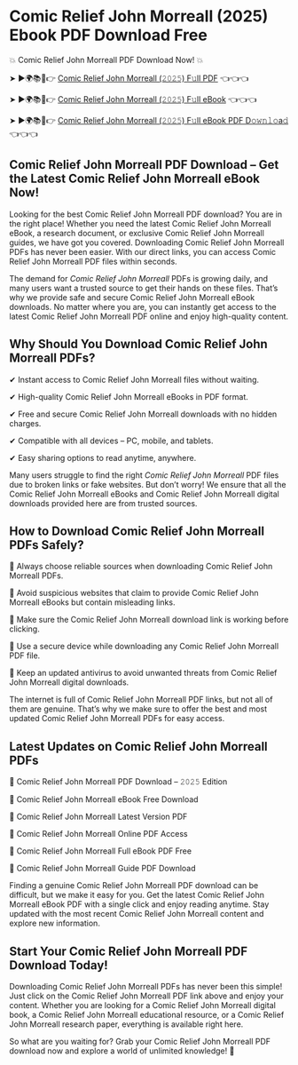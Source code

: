 # Comic Relief John Morreall (2025) Ebook PDF Download Free

💥 Comic Relief John Morreall PDF Download Now! 💥

➤ ►🌍📚📱👉 [Comic Relief John Morreall (𝟸𝟶𝟸𝟻) F𝚞ll PDF](https://getpdf.xyz/comic-relief-john-morreall) 👈👈👈


➤ ►🌍📚📱👉 [Comic Relief John Morreall (𝟸𝟶𝟸𝟻) F𝚞ll eBook](https://getpdf.xyz/comic-relief-john-morreall) 👈👈👈


➤ ►🌍📚📱👉 [Comic Relief John Morreall (𝟸𝟶𝟸𝟻) F𝚞ll eBook PDF D𝚘𝚠𝚗𝚕𝚘a𝚍](https://getpdf.xyz/comic-relief-john-morreall) 👈👈👈


## Comic Relief John Morreall PDF Download – Get the Latest Comic Relief John Morreall eBook Now!

Looking for the best Comic Relief John Morreall PDF download? You are in the right place! Whether you need the latest Comic Relief John Morreall eBook, a research document, or exclusive Comic Relief John Morreall guides, we have got you covered. Downloading Comic Relief John Morreall PDFs has never been easier. With our direct links, you can access Comic Relief John Morreall PDF files within seconds.

The demand for *Comic Relief John Morreall* PDFs is growing daily, and many users want a trusted source to get their hands on these files. That’s why we provide safe and secure Comic Relief John Morreall eBook downloads. No matter where you are, you can instantly get access to the latest Comic Relief John Morreall PDF online and enjoy high-quality content.

## Why Should You Download Comic Relief John Morreall PDFs?

✔ Instant access to Comic Relief John Morreall files without waiting.

✔ High-quality Comic Relief John Morreall eBooks in PDF format.

✔ Free and secure Comic Relief John Morreall downloads with no hidden charges.

✔ Compatible with all devices – PC, mobile, and tablets.

✔ Easy sharing options to read anytime, anywhere.

Many users struggle to find the right *Comic Relief John Morreall* PDF files due to broken links or fake websites. But don’t worry! We ensure that all the Comic Relief John Morreall eBooks and Comic Relief John Morreall digital downloads provided here are from trusted sources.

## How to Download Comic Relief John Morreall PDFs Safely?

📌 Always choose reliable sources when downloading Comic Relief John Morreall PDFs.

📌 Avoid suspicious websites that claim to provide Comic Relief John Morreall eBooks but contain misleading links.

📌 Make sure the Comic Relief John Morreall download link is working before clicking.

📌 Use a secure device while downloading any Comic Relief John Morreall PDF file.

📌 Keep an updated antivirus to avoid unwanted threats from Comic Relief John Morreall digital downloads.

The internet is full of Comic Relief John Morreall PDF links, but not all of them are genuine. That’s why we make sure to offer the best and most updated Comic Relief John Morreall PDFs for easy access.

## Latest Updates on Comic Relief John Morreall PDFs

🔹 Comic Relief John Morreall PDF Download – 𝟸𝟶𝟸𝟻 Edition

🔹 Comic Relief John Morreall eBook Free Download

🔹 Comic Relief John Morreall Latest Version PDF

🔹 Comic Relief John Morreall Online PDF Access

🔹 Comic Relief John Morreall Full eBook PDF Free

🔹 Comic Relief John Morreall Guide PDF Download

Finding a genuine Comic Relief John Morreall PDF download can be difficult, but we make it easy for you. Get the latest Comic Relief John Morreall eBook PDF with a single click and enjoy reading anytime. Stay updated with the most recent Comic Relief John Morreall content and explore new information.

## Start Your Comic Relief John Morreall PDF Download Today!

Downloading Comic Relief John Morreall PDFs has never been this simple! Just click on the Comic Relief John Morreall PDF link above and enjoy your content. Whether you are looking for a Comic Relief John Morreall digital book, a Comic Relief John Morreall educational resource, or a Comic Relief John Morreall research paper, everything is available right here.

So what are you waiting for? Grab your Comic Relief John Morreall PDF download now and explore a world of unlimited knowledge! 🚀
